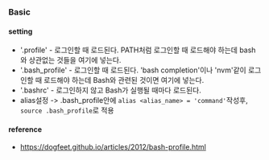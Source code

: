 ### Basic

#### setting
- '.profile' - 로그인할 때 로드된다. PATH처럼 로그인할 때 로드해야 하는데 bash와 상관없는 것들을 여기에 넣는다.
- '.bash_profile' - 로그인할 때 로드된다. 'bash completion'이나 'nvm'같이 로그인할 때 로드해야 하는데 Bash와 관련된 것이면 여기에 넣는다.
- '.bashrc' - 로그인하지 않고 Bash가 실행될 때마다 로드된다.
- alias설정 -> .bash_profile안에 `alias <alias_name> = 'command'`작성후, `source .bash_profile`로 적용

#### reference
- https://dogfeet.github.io/articles/2012/bash-profile.html
